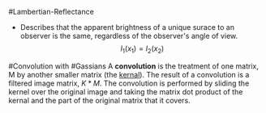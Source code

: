 #Lambertian-Reflectance 
- Describes that the apparent brightness of a unique surace to an observer is the same, regardless of the observer's angle of view. 
$$I_1(x_1)=I_2(x_2)$$


#Convolution with #Gassians
A **convolution** is the treatment of one matrix, M by another smaller matrix (the [kernal](https://en.wikipedia.org/wiki/Kernel_(linear_algebra))). The result of a convolution is a filtered image matrix, $K*M$. The convolution is performed by sliding the kernel over the original image and taking the matrix dot product of the kernal and the part of the original matrix that it covers. 
